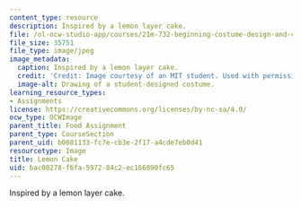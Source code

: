 ```yaml
---
content_type: resource
description: Inspired by a lemon layer cake.
file: /ol-ocw-studio-app/courses/21m-732-beginning-costume-design-and-construction-fall-2008/bac00278f6fa597284c2ec166090fc65_lemoncake.jpg
file_size: 35751
file_type: image/jpeg
image_metadata:
  caption: Inspired by a lemon layer cake.
  credit: 'Credit: Image courtesy of an MIT student. Used with permission.'
  image-alt: Drawing of a student-designed costume.
learning_resource_types:
- Assignments
license: https://creativecommons.org/licenses/by-nc-sa/4.0/
ocw_type: OCWImage
parent_title: Food Assignment
parent_type: CourseSection
parent_uid: b0081133-fc7e-cb3e-2f17-a4cde7eb0d41
resourcetype: Image
title: Lemon Cake
uid: bac00278-f6fa-5972-84c2-ec166090fc65
---
```

Inspired by a lemon layer cake.